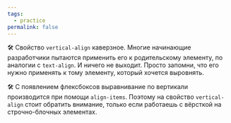 ```yaml
---
tags:
  - practice
permalink: false
---
```


🛠 Свойство `vertical-align` каверзное. Многие начинающие разработчики пытаются применить его к родительскому элементу, по аналогии с `text-align`. И ничего не выходит. Просто запомни, что его нужно применять к тому элементу, который хочется выровнять.

🛠 С появлением флексбоксов выравнивание по вертикали производится при помощи `align-items`. Поэтому на свойство `vertical-align` стоит обратить внимание, только если работаешь с вёрсткой на строчно-блочных элементах.

